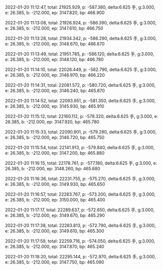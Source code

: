2022-01-20 11:12:47, total: 21925.929, p: -587.380, delta:6.625 手, g:3.000, e: 26.385, b: -212.000, ep: 3147.820, bp: 466.900

2022-01-20 11:13:08, total: 21926.924, p: -586.390, delta:6.625 手, g:3.000, e: 26.385, b: -212.000, ep: 3147.610, bp: 466.750

2022-01-20 11:13:28, total: 21934.342, p: -586.290, delta:6.625 手, g:3.000, e: 26.385, b: -212.000, ep: 3148.670, bp: 466.870

2022-01-20 11:13:49, total: 21951.785, p: -586.120, delta:6.625 手, g:3.000, e: 26.385, b: -212.000, ep: 3148.120, bp: 466.780

2022-01-20 11:14:10, total: 22026.449, p: -582.790, delta:6.625 手, g:3.000, e: 26.385, b: -212.000, ep: 3146.970, bp: 466.220

2022-01-20 11:14:31, total: 22081.572, p: -580.720, delta:6.625 手, g:3.000, e: 26.385, b: -212.000, ep: 3146.240, bp: 465.870

2022-01-20 11:14:52, total: 22093.951, p: -581.350, delta:6.625 手, g:3.000, e: 26.385, b: -212.000, ep: 3145.930, bp: 465.910

2022-01-20 11:15:12, total: 22160.112, p: -578.320, delta:6.625 手, g:3.000, e: 26.385, b: -212.000, ep: 3147.920, bp: 465.780

2022-01-20 11:15:33, total: 22090.901, p: -579.280, delta:6.625 手, g:3.000, e: 26.385, b: -212.000, ep: 3146.720, bp: 465.750

2022-01-20 11:15:54, total: 22141.913, p: -579.840, delta:6.625 手, g:3.000, e: 26.385, b: -212.000, ep: 3147.200, bp: 465.880

2022-01-20 11:16:15, total: 22178.761, p: -577.180, delta:6.625 手, g:3.000, e: 26.385, b: -212.000, ep: 3148.260, bp: 465.680

2022-01-20 11:16:36, total: 22231.755, p: -575.270, delta:6.625 手, g:3.000, e: 26.385, b: -212.000, ep: 3149.930, bp: 465.650

2022-01-20 11:16:57, total: 22283.767, p: -573.200, delta:6.625 手, g:3.000, e: 26.385, b: -212.000, ep: 3150.000, bp: 465.400

2022-01-20 11:17:17, total: 22289.637, p: -572.650, delta:6.625 手, g:3.000, e: 26.385, b: -212.000, ep: 3149.670, bp: 465.290

2022-01-20 11:17:38, total: 22283.813, p: -572.790, delta:6.625 手, g:3.000, e: 26.385, b: -212.000, ep: 3149.610, bp: 465.300

2022-01-20 11:17:59, total: 22259.716, p: -574.050, delta:6.625 手, g:3.000, e: 26.385, b: -212.000, ep: 3147.870, bp: 465.240

2022-01-20 11:18:20, total: 22295.144, p: -572.970, delta:6.625 手, g:3.000, e: 26.385, b: -212.000, ep: 3147.750, bp: 465.090